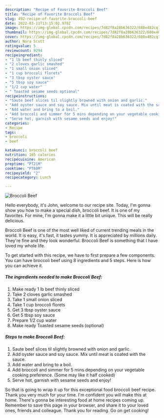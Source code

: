 ```yaml
---
description: "Recipe of Favorite Broccoli Beef"
title: "Recipe of Favorite Broccoli Beef"
slug: 492-recipe-of-favorite-broccoli-beef
date: 2022-03-11T13:15:02.978Z
image: https://img-global.cpcdn.com/recipes/7d82f8a28b636322/680x482cq70/broccoli-beef-recipe-main-photo.jpg
thumbnail: https://img-global.cpcdn.com/recipes/7d82f8a28b636322/680x482cq70/broccoli-beef-recipe-main-photo.jpg
cover: https://img-global.cpcdn.com/recipes/7d82f8a28b636322/680x482cq70/broccoli-beef-recipe-main-photo.jpg
author: Nora Scott
ratingvalue: 5
reviewcount: 9294
recipeingredient:
- "1 lb beef thinly sliced"
- "2 cloves garlic smashed"
- "1 small onion sliced"
- "1 cup broccoli florets"
- "3 tbsp oyster sauce"
- "5 tbsp soy sauce"
- "1/2 cup water"
- " Toasted sesame seeds optional"
recipeinstructions:
- "Saute beef slices til slightly browned with onion and garlic."
- "Add oyster sauce and soy sauce. Mix until meat is coated with the sauce."
- "Add water and bring to a boil."
- "Add broccoli and simmer for 5 mins depending on your vegetable cooking preference. (Some may like it half cooked)"
- "Serve hot, garnish with sesame seeds and enjoy!"
categories:
- Recipe
tags:
- broccoli
- beef

katakunci: broccoli beef 
nutrition: 165 calories
recipecuisine: American
preptime: "PT21M"
cooktime: "PT60M"
recipeyield: "2"
recipecategory: Lunch

---
```



![Broccoli Beef](https://img-global.cpcdn.com/recipes/7d82f8a28b636322/680x482cq70/broccoli-beef-recipe-main-photo.jpg)

Hello everybody, it's John, welcome to our recipe site. Today, I'm gonna show you how to make a special dish, broccoli beef. It is one of my favorites. For mine, I'm gonna make it a little bit unique. This will be really delicious.

Broccoli Beef is one of the most well liked of current trending meals in the world. It is easy, it's fast, it tastes yummy. It is appreciated by millions daily. They're fine and they look wonderful. Broccoli Beef is something that I have loved my whole life.




To get started with this recipe, we have to first prepare a few components. You can have broccoli beef using 8 ingredients and 5 steps. Here is how you can achieve it.

<!--inarticleads1-->

##### The ingredients needed to make Broccoli Beef:

1. Make ready 1 lb beef thinly sliced
1. Take 2 cloves garlic smashed
1. Take 1 small onion sliced
1. Take 1 cup broccoli florets
1. Get 3 tbsp oyster sauce
1. Get 5 tbsp soy sauce
1. Prepare 1/2 cup water
1. Make ready  Toasted sesame seeds (optional)




<!--inarticleads2-->

##### Steps to make Broccoli Beef:

1. Saute beef slices til slightly browned with onion and garlic.
1. Add oyster sauce and soy sauce. Mix until meat is coated with the sauce.
1. Add water and bring to a boil.
1. Add broccoli and simmer for 5 mins depending on your vegetable cooking preference. (Some may like it half cooked)
1. Serve hot, garnish with sesame seeds and enjoy!




So that is going to wrap it up for this exceptional food broccoli beef recipe. Thank you very much for your time. I'm confident you will make this at home. There's gonna be interesting food at home recipes coming up. Remember to save this page in your browser, and share it to your loved ones, friends and colleague. Thank you for reading. Go on get cooking!
